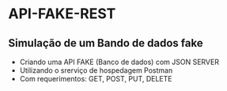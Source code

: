 # API-FAKE-REST

<h2> Simulação de um Bando de dados fake </h2>

<ul>
  <li> Criando uma API FAKE (Banco de dados) com JSON SERVER </li>
  <li> Utilizando o srerviço de hospedagem Postman </li>
  <li> Com requerimentos: GET, POST, PUT, DELETE </li>
</ul>
